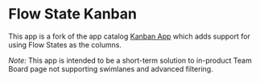 # Flow State Kanban

This app is a fork of the app catalog [Kanban App](https://github.com/RallyApps/app-catalog/tree/master/src/apps/kanban) which adds support for using Flow States as the columns.

*Note:* This app is intended to be a short-term solution to in-product Team Board page not supporting swimlanes and advanced filtering.

